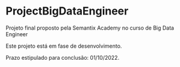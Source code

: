 # ProjectBigDataEngineer
Projeto final proposto pela Semantix Academy no curso de Big Data Engineer

Este projeto está em fase de desenvolvimento.

Prazo estipulado para conclusão: 01/10/2022.
